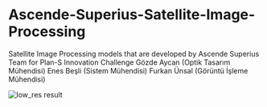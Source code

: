 # Ascende-Superius-Satellite-Image-Processing
Satellite Image Processing models that are developed by Ascende Superius Team for Plan-S Innovation Challenge
Gözde Aycan (Optik Tasarım Mühendisi)
Enes Beşli (Sistem Mühendisi)
Furkan Ünsal (Görüntü İşleme Mühendisi)


![low_res result](https://user-images.githubusercontent.com/89701935/188972440-3c31224e-7185-4cda-a6a2-88da8bafc09f.png)
